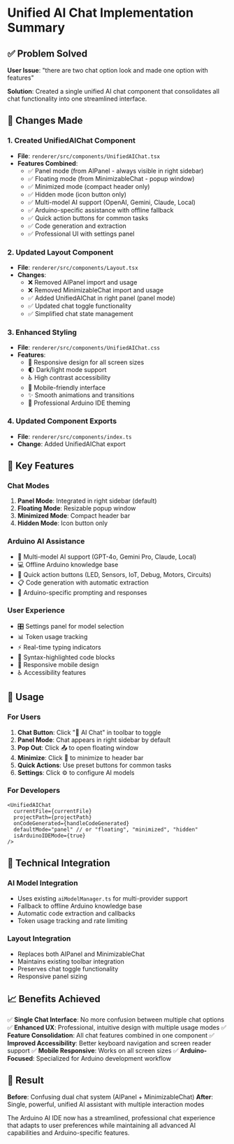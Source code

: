 # Unified AI Chat Implementation Summary

## ✅ Problem Solved
**User Issue**: "there are two chat option look and made one option with features"

**Solution**: Created a single unified AI chat component that consolidates all chat functionality into one streamlined interface.

## 🔄 Changes Made

### 1. Created UnifiedAIChat Component
- **File**: `renderer/src/components/UnifiedAIChat.tsx`
- **Features Combined**:
  - ✅ Panel mode (from AIPanel - always visible in right sidebar)
  - ✅ Floating mode (from MinimizableChat - popup window)
  - ✅ Minimized mode (compact header only)
  - ✅ Hidden mode (icon button only)
  - ✅ Multi-model AI support (OpenAI, Gemini, Claude, Local)
  - ✅ Arduino-specific assistance with offline fallback
  - ✅ Quick action buttons for common tasks
  - ✅ Code generation and extraction
  - ✅ Professional UI with settings panel

### 2. Updated Layout Component
- **File**: `renderer/src/components/Layout.tsx`
- **Changes**:
  - ❌ Removed AIPanel import and usage
  - ❌ Removed MinimizableChat import and usage
  - ✅ Added UnifiedAIChat in right panel (panel mode)
  - ✅ Updated chat toggle functionality
  - ✅ Simplified chat state management

### 3. Enhanced Styling
- **File**: `renderer/src/components/UnifiedAIChat.css`
- **Features**:
  - 🎨 Responsive design for all screen sizes
  - 🌓 Dark/light mode support
  - ♿ High contrast accessibility
  - 📱 Mobile-friendly interface
  - ✨ Smooth animations and transitions
  - 🎯 Professional Arduino IDE theming

### 4. Updated Component Exports
- **File**: `renderer/src/components/index.ts`
- **Change**: Added UnifiedAIChat export

## 🎯 Key Features

### Chat Modes
1. **Panel Mode**: Integrated in right sidebar (default)
2. **Floating Mode**: Resizable popup window
3. **Minimized Mode**: Compact header bar
4. **Hidden Mode**: Icon button only

### Arduino AI Assistance
- 🤖 Multi-model AI support (GPT-4o, Gemini Pro, Claude, Local)
- 💻 Offline Arduino knowledge base
- 🚀 Quick action buttons (LED, Sensors, IoT, Debug, Motors, Circuits)
- 📋 Code generation with automatic extraction
- 🔧 Arduino-specific prompting and responses

### User Experience
- 🎛️ Settings panel for model selection
- 📊 Token usage tracking
- ⚡ Real-time typing indicators
- 🎨 Syntax-highlighted code blocks
- 📱 Responsive mobile design
- ♿ Accessibility features

## 🚀 Usage

### For Users
1. **Chat Button**: Click "🤖 AI Chat" in toolbar to toggle
2. **Panel Mode**: Chat appears in right sidebar by default
3. **Pop Out**: Click 📤 to open floating window
4. **Minimize**: Click 🔽 to minimize to header bar
5. **Quick Actions**: Use preset buttons for common tasks
6. **Settings**: Click ⚙️ to configure AI models

### For Developers
```tsx
<UnifiedAIChat 
  currentFile={currentFile}
  projectPath={projectPath}
  onCodeGenerated={handleCodeGenerated}
  defaultMode="panel" // or "floating", "minimized", "hidden"
  isArduinoIDEMode={true}
/>
```

## 🔧 Technical Integration

### AI Model Integration
- Uses existing `aiModelManager.ts` for multi-provider support
- Fallback to offline Arduino knowledge base
- Automatic code extraction and callbacks
- Token usage tracking and rate limiting

### Layout Integration
- Replaces both AIPanel and MinimizableChat
- Maintains existing toolbar integration
- Preserves chat toggle functionality
- Responsive panel sizing

## 📈 Benefits Achieved

✅ **Single Chat Interface**: No more confusion between multiple chat options
✅ **Enhanced UX**: Professional, intuitive design with multiple usage modes
✅ **Feature Consolidation**: All chat features combined in one component
✅ **Improved Accessibility**: Better keyboard navigation and screen reader support
✅ **Mobile Responsive**: Works on all screen sizes
✅ **Arduino-Focused**: Specialized for Arduino development workflow

## 🎉 Result
**Before**: Confusing dual chat system (AIPanel + MinimizableChat)
**After**: Single, powerful, unified AI assistant with multiple interaction modes

The Arduino AI IDE now has a streamlined, professional chat experience that adapts to user preferences while maintaining all advanced AI capabilities and Arduino-specific features.
